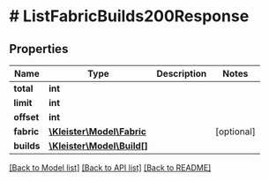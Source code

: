 # # ListFabricBuilds200Response

## Properties

Name | Type | Description | Notes
------------ | ------------- | ------------- | -------------
**total** | **int** |  |
**limit** | **int** |  |
**offset** | **int** |  |
**fabric** | [**\Kleister\Model\Fabric**](Fabric.md) |  | [optional]
**builds** | [**\Kleister\Model\Build[]**](Build.md) |  |

[[Back to Model list]](../../README.md#models) [[Back to API list]](../../README.md#endpoints) [[Back to README]](../../README.md)
